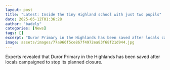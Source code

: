 ```yaml
---
layout: post
title: "Latest: Inside the tiny Highland school with just two pupils"
date: 2025-05-12T01:36:28
author: "badely"
categories: [News]
tags: []
excerpt: "Duror Primary in the Highlands has been saved after locals campaigned to stop its planned closure."
image: assets/images/77a966f5ce867f4972ea83f68f21d944.jpg
---
```


Experts revealed that Duror Primary in the Highlands has been saved after locals campaigned to stop its planned closure.

